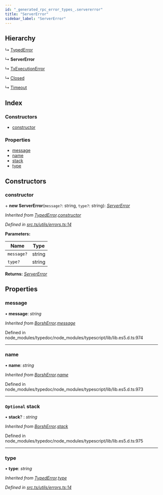 ```yaml
---
id: "_generated_rpc_error_types_.servererror"
title: "ServerError"
sidebar_label: "ServerError"
---
```


## Hierarchy

  ↳ [TypedError](_utils_errors_.typederror.md)

  ↳ **ServerError**

  ↳ [TxExecutionError](_generated_rpc_error_types_.txexecutionerror.md)

  ↳ [Closed](_generated_rpc_error_types_.closed.md)

  ↳ [Timeout](_generated_rpc_error_types_.timeout.md)

## Index

### Constructors

* [constructor](_generated_rpc_error_types_.servererror.md#constructor)

### Properties

* [message](_generated_rpc_error_types_.servererror.md#message)
* [name](_generated_rpc_error_types_.servererror.md#name)
* [stack](_generated_rpc_error_types_.servererror.md#optional-stack)
* [type](_generated_rpc_error_types_.servererror.md#type)

## Constructors

###  constructor

\+ **new ServerError**(`message?`: string, `type?`: string): *[ServerError](_generated_rpc_error_types_.servererror.md)*

*Inherited from [TypedError](_utils_errors_.typederror.md).[constructor](_utils_errors_.typederror.md#constructor)*

*Defined in [src.ts/utils/errors.ts:14](https://github.com/nearprotocol/nearlib/blob/de49029/src.ts/utils/errors.ts#L14)*

**Parameters:**

Name | Type |
------ | ------ |
`message?` | string |
`type?` | string |

**Returns:** *[ServerError](_generated_rpc_error_types_.servererror.md)*

## Properties

###  message

• **message**: *string*

*Inherited from [BorshError](_utils_serialize_.borsherror.md).[message](_utils_serialize_.borsherror.md#message)*

Defined in node_modules/typedoc/node_modules/typescript/lib/lib.es5.d.ts:974

___

###  name

• **name**: *string*

*Inherited from [BorshError](_utils_serialize_.borsherror.md).[name](_utils_serialize_.borsherror.md#name)*

Defined in node_modules/typedoc/node_modules/typescript/lib/lib.es5.d.ts:973

___

### `Optional` stack

• **stack**? : *string*

*Inherited from [BorshError](_utils_serialize_.borsherror.md).[stack](_utils_serialize_.borsherror.md#optional-stack)*

Defined in node_modules/typedoc/node_modules/typescript/lib/lib.es5.d.ts:975

___

###  type

• **type**: *string*

*Inherited from [TypedError](_utils_errors_.typederror.md).[type](_utils_errors_.typederror.md#type)*

*Defined in [src.ts/utils/errors.ts:14](https://github.com/nearprotocol/nearlib/blob/de49029/src.ts/utils/errors.ts#L14)*
